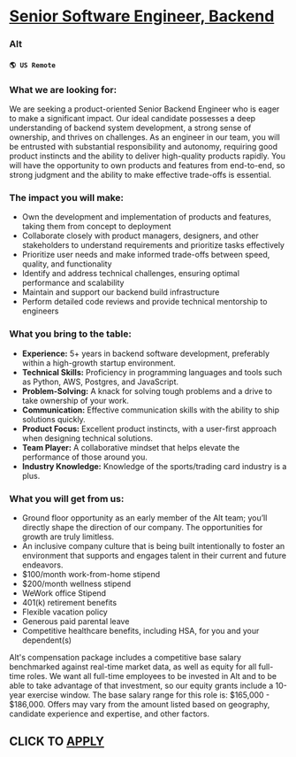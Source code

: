 # [Senior Software Engineer, Backend](https://www.remotewlb.com/apply/senior-software-engineer-backend-108807)  
### Alt  
#### `🌎 US Remote`  

### **What we are looking for:**

We are seeking a product-oriented Senior Backend Engineer who is eager to make a significant impact. Our ideal candidate possesses a deep understanding of backend system development, a strong sense of ownership, and thrives on challenges. As an engineer in our team, you will be entrusted with substantial responsibility and autonomy, requiring good product instincts and the ability to deliver high-quality products rapidly. You will have the opportunity to own products and features from end-to-end, so strong judgment and the ability to make effective trade-offs is essential.

### **The impact you will make:**

  * Own the development and implementation of products and features, taking them from concept to deployment
  * Collaborate closely with product managers, designers, and other stakeholders to understand requirements and prioritize tasks effectively
  * Prioritize user needs and make informed trade-offs between speed, quality, and functionality
  * Identify and address technical challenges, ensuring optimal performance and scalability
  * Maintain and support our backend build infrastructure
  * Perform detailed code reviews and provide technical mentorship to engineers

### **What you bring to the table:**

  * **Experience:** 5+ years in backend software development, preferably within a high-growth startup environment.
  * **Technical Skills:** Proficiency in programming languages and tools such as Python, AWS, Postgres, and JavaScript.
  * **Problem-Solving:** A knack for solving tough problems and a drive to take ownership of your work.
  * **Communication:** Effective communication skills with the ability to ship solutions quickly.
  * **Product Focus:** Excellent product instincts, with a user-first approach when designing technical solutions.
  * **Team Player:** A collaborative mindset that helps elevate the performance of those around you.
  * **Industry Knowledge:** Knowledge of the sports/trading card industry is a plus.

### **What you will get from us:**

  * Ground floor opportunity as an early member of the Alt team; you’ll directly shape the direction of our company. The opportunities for growth are truly limitless.
  * An inclusive company culture that is being built intentionally to foster an environment that supports and engages talent in their current and future endeavors.
  * $100/month work-from-home stipend
  * $200/month wellness stipend
  * WeWork office Stipend
  * 401(k) retirement benefits
  * Flexible vacation policy
  * Generous paid parental leave
  * Competitive healthcare benefits, including HSA, for you and your dependent(s)

Alt's compensation package includes a competitive base salary benchmarked against real-time market data, as well as equity for all full-time roles. We want all full-time employees to be invested in Alt and to be able to take advantage of that investment, so our equity grants include a 10-year exercise window. The base salary range for this role is: $165,000 - $186,000. Offers may vary from the amount listed based on geography, candidate experience and expertise, and other factors.

  
## CLICK TO [APPLY](https://www.remotewlb.com/apply/senior-software-engineer-backend-108807)

